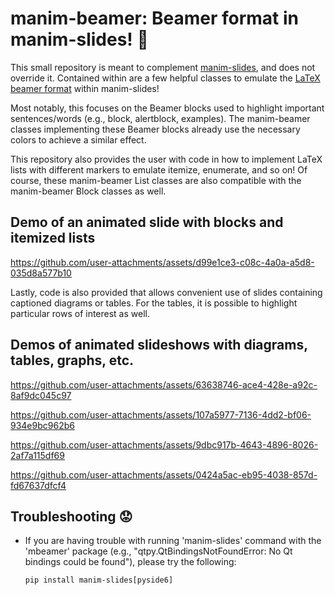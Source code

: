 # manim-beamer: Beamer format in manim-slides! :tada:

This small repository is meant to complement [manim-slides](https://github.com/jeertmans/manim-slides), and does not override it. 
Contained within are a few helpful classes to emulate the [LaTeX beamer format](https://www.overleaf.com/learn/latex/Beamer) within manim-slides!

Most notably, this focuses on the Beamer blocks used to highlight important sentences/words (e.g., block, alertblock, examples). 
The manim-beamer classes implementing these Beamer blocks already use the necessary colors to achieve a similar effect.

This repository also provides the user with code in how to implement LaTeX lists with different markers to emulate itemize, enumerate, and so on! 
Of course, these manim-beamer List classes are also compatible with the manim-beamer Block classes as well.

## Demo of an animated slide with blocks and itemized lists
https://github.com/user-attachments/assets/d99e1ce3-c08c-4a0a-a5d8-035d8a577b10

Lastly, code is also provided that allows convenient use of slides containing captioned diagrams or tables. 
For the tables, it is possible to highlight particular rows of interest as well. 

## Demos of animated slideshows with diagrams, tables, graphs, etc. 
https://github.com/user-attachments/assets/63638746-ace4-428e-a92c-8af9dc045c97

https://github.com/user-attachments/assets/107a5977-7136-4dd2-bf06-934e9bc962b6

https://github.com/user-attachments/assets/9dbc917b-4643-4896-8026-2af7a115df69

https://github.com/user-attachments/assets/0424a5ac-eb95-4038-857d-fd67637dfcf4

## Troubleshooting :worried: 
- If you are having trouble with running 'manim-slides' command with the 'mbeamer' package 
(e.g., "qtpy.QtBindingsNotFoundError: No Qt bindings could be found"), please try the following:

  `
  pip install manim-slides[pyside6]
  `
  
